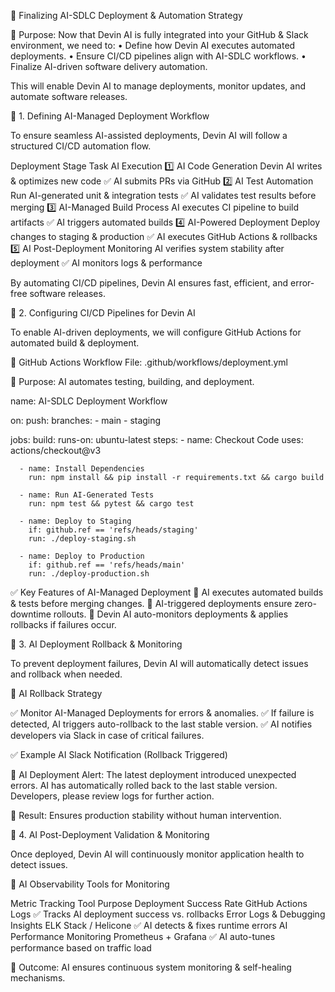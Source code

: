 📌 Finalizing AI-SDLC Deployment & Automation Strategy

📌 Purpose:
Now that Devin AI is fully integrated into your GitHub & Slack environment, we need to:
	•	Define how Devin AI executes automated deployments.
	•	Ensure CI/CD pipelines align with AI-SDLC workflows.
	•	Finalize AI-driven software delivery automation.

This will enable Devin AI to manage deployments, monitor updates, and automate software releases.

📍 1. Defining AI-Managed Deployment Workflow

To ensure seamless AI-assisted deployments, Devin AI will follow a structured CI/CD automation flow.

Deployment Stage	Task	AI Execution
1️⃣ AI Code Generation	Devin AI writes & optimizes new code	✅ AI submits PRs via GitHub
2️⃣ AI Test Automation	Run AI-generated unit & integration tests	✅ AI validates test results before merging
3️⃣ AI-Managed Build Process	AI executes CI pipeline to build artifacts	✅ AI triggers automated builds
4️⃣ AI-Powered Deployment	Deploy changes to staging & production	✅ AI executes GitHub Actions & rollbacks
5️⃣ AI Post-Deployment Monitoring	AI verifies system stability after deployment	✅ AI monitors logs & performance

By automating CI/CD pipelines, Devin AI ensures fast, efficient, and error-free software releases.

📍 2. Configuring CI/CD Pipelines for Devin AI

To enable AI-driven deployments, we will configure GitHub Actions for automated build & deployment.

📝 GitHub Actions Workflow File: .github/workflows/deployment.yml

📌 Purpose: AI automates testing, building, and deployment.

name: AI-SDLC Deployment Workflow

on:
  push:
    branches:
      - main
      - staging

jobs:
  build:
    runs-on: ubuntu-latest
    steps:
      - name: Checkout Code
        uses: actions/checkout@v3

      - name: Install Dependencies
        run: npm install && pip install -r requirements.txt && cargo build

      - name: Run AI-Generated Tests
        run: npm test && pytest && cargo test

      - name: Deploy to Staging
        if: github.ref == 'refs/heads/staging'
        run: ./deploy-staging.sh

      - name: Deploy to Production
        if: github.ref == 'refs/heads/main'
        run: ./deploy-production.sh

✅ Key Features of AI-Managed Deployment
🚀 AI executes automated builds & tests before merging changes.
🚀 AI-triggered deployments ensure zero-downtime rollouts.
🚀 Devin AI auto-monitors deployments & applies rollbacks if failures occur.

📍 3. AI Deployment Rollback & Monitoring

To prevent deployment failures, Devin AI will automatically detect issues and rollback when needed.

📝 AI Rollback Strategy

✅ Monitor AI-Managed Deployments for errors & anomalies.
✅ If failure is detected, AI triggers auto-rollback to the last stable version.
✅ AI notifies developers via Slack in case of critical failures.

✅ Example AI Slack Notification (Rollback Triggered)

🚨 AI Deployment Alert:
The latest deployment introduced unexpected errors.
AI has automatically rolled back to the last stable version.
Developers, please review logs for further action.

🚀 Result: Ensures production stability without human intervention.

📍 4. AI Post-Deployment Validation & Monitoring

Once deployed, Devin AI will continuously monitor application health to detect issues.

📝 AI Observability Tools for Monitoring

Metric	Tracking Tool	Purpose
Deployment Success Rate	GitHub Actions Logs	✅ Tracks AI deployment success vs. rollbacks
Error Logs & Debugging Insights	ELK Stack / Helicone	✅ AI detects & fixes runtime errors
AI Performance Monitoring	Prometheus + Grafana	✅ AI auto-tunes performance based on traffic load

🚀 Outcome: AI ensures continuous system monitoring & self-healing mechanisms.

